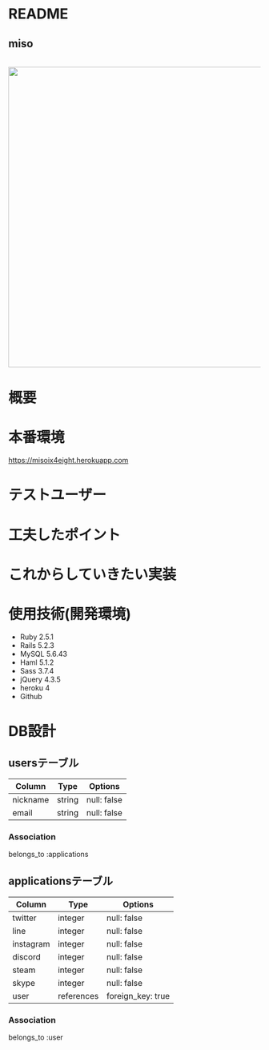 # README
## miso
<br>
  <img src="https://gyazo.com/dbd28c4be30eb4e9fc3cd89b7ecac9c6" width="600x600"><br>

# 概要


# 本番環境
https://misoix4eight.herokuapp.com

# テストユーザー


# 工夫したポイント


# これからしていきたい実装



# 使用技術(開発環境)
- Ruby 2.5.1
- Rails 5.2.3
- MySQL 5.6.43
- Haml 5.1.2
- Sass 3.7.4
- jQuery 4.3.5
- heroku 4
- Github

# DB設計
## usersテーブル
|Column|Type|Options|
|------|----|-------|
|nickname|string|null: false|
|email|string|null: false|
### Association
belongs_to :applications

## applicationsテーブル
|Column|Type|Options|
|------|----|-------|
|twitter|integer|null: false|
|line|integer|null: false|
|instagram|integer|null: false|
|discord|integer|null: false|
|steam|integer|null: false|
|skype|integer|null: false|
|user|references|foreign_key: true|

### Association
belongs_to :user
